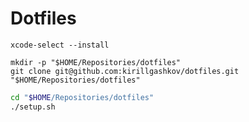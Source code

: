 # Dotfiles

```
xcode-select --install
```

```
mkdir -p "$HOME/Repositories/dotfiles"
git clone git@github.com:kirillgashkov/dotfiles.git "$HOME/Repositories/dotfiles"
```

```sh
cd "$HOME/Repositories/dotfiles"
./setup.sh
```
